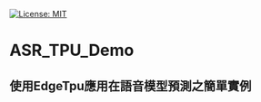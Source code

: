 [![License: MIT](https://img.shields.io/badge/License-MIT-red.svg)](https://opensource.org/licenses/MIT)

# ASR_TPU_Demo

使用EdgeTpu應用在語音模型預測之簡單實例
--
